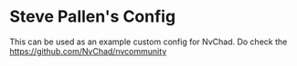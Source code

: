# Steve Pallen's Config

This can be used as an example custom config for NvChad. Do check the https://github.com/NvChad/nvcommunity

